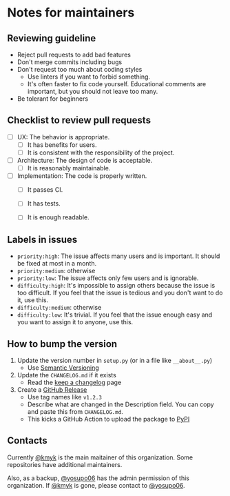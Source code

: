 # Notes for maintainers

## Reviewing guideline

-   Reject pull requests to add bad features
-   Don't merge commits including bugs
-   Don't request too much about coding styles
    -   Use linters if you want to forbid something.
    -   It's often faster to fix code yourself. Educational comments are important, but you should not leave too many.
-   Be tolerant for beginners


## Checklist to review pull requests

-   [ ] UX: The behavior is appropriate.
    -   [ ] It has benefits for users.
    -   [ ] It is consistent with the responsibility of the project.
-   [ ] Architecture: The design of code is acceptable.
    -   [ ] It is reasonably maintainable.
-   [ ] Implementation: The code is properly written.
    -   [ ] It passes CI.
    -   [ ] It has tests.
    -   [ ] It is enough readable.


## Labels in issues

-   `priority:high`: The issue affects many users and is important. It should be fixed at most in a month.
-   `priority:medium`: otherwise
-   `priority:low`: The issue affects only few users and is ignorable.
-   `difficulty:high`: It's impossible to assign others because the issue is too difficult. If you feel that the issue is tedious and you don't want to do it, use this.
-   `difficulty:medium`: otherwise
-   `difficulty:low`: It's trivial. If you feel that the issue enough easy and you want to assign it to anyone, use this. 


## How to bump the version

1.  Update the version number in `setup.py` (or in a file like `__about__.py`)
    -   Use [Semantic Versioning](https://semver.org/)
1.  Update the `CHANGELOG.md` if it exists
    -   Read the [keep a changelog](https://keepachangelog.com/) page
1.  Create a [GitHub Release](https://help.github.com/en/github/administering-a-repository/managing-releases-in-a-repository)
    -   Use tag names like `v1.2.3`
    -   Describe what are changed in the Description field. You can copy and paste this from `CHANGELOG.md`.
    -   This kicks a GitHub Action to upload the package to [PyPI](https://pypi.org/)


## Contacts

Currently [@kmyk](https://github.com/kmyk) is the main maitainer of this organization.
Some repositories have additional maintainers.

Also, as a backup, [@yosupo06](https://github.com/yosupo06) has the admin permission of this organization. If [@kmyk](https://github.com/kmyk) is gone, please contact to [@yosupo06](https://github.com/yosupo06).
